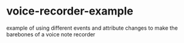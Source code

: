 # voice-recorder-example
example of using different events and attribute changes to make the barebones of a voice note recorder
